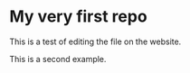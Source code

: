 # My very first repo

This is a test of editing the file on the website.

This is a second example.

